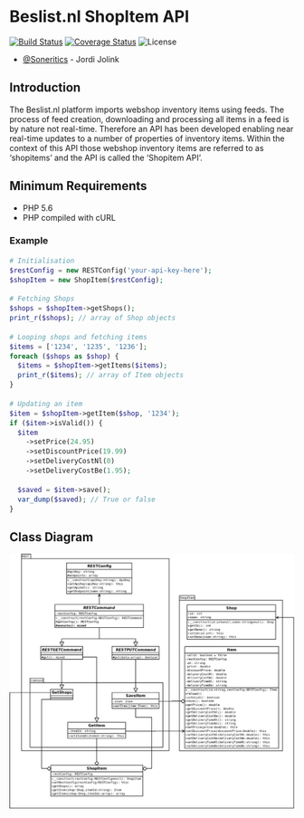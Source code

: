 # Beslist.nl ShopItem API #

[![Build Status](https://api.travis-ci.org/Soneritics/BeslistShopItem.svg?branch=master)](https://travis-ci.org/Soneritics/BeslistShopItem)
[![Coverage Status](https://coveralls.io/repos/Soneritics/BeslistShopItem/badge.svg?branch=master)](https://coveralls.io/r/Soneritics/BeslistShopItem?branch=master)
![License](http://img.shields.io/badge/license-MIT-green.svg)

* [@Soneritics](https://github.com/Soneritics) - Jordi Jolink


## Introduction ##
The Beslist.nl platform imports webshop inventory items using feeds. The process of feed creation,
downloading and processing all items in a feed is by nature not real-time. Therefore an API has been
developed enabling near real-time updates to a number of properties of inventory items. Within the
context of this API those webshop inventory items are referred to as ‘shopitems’ and the API is called
the ‘Shopitem API’.


## Minimum Requirements ##
- PHP 5.6
- PHP compiled with cURL


### Example ###
```php
# Initialisation
$restConfig = new RESTConfig('your-api-key-here');
$shopItem = new ShopItem($restConfig);

# Fetching Shops
$shops = $shopItem->getShops();
print_r($shops); // array of Shop objects

# Looping shops and fetching items
$items = ['1234', '1235', '1236'];
foreach ($shops as $shop) {
  $items = $shopItem->getItems($items);
  print_r($items); // array of Item objects
}

# Updating an item
$item = $shopItem->getItem($shop, '1234');
if ($item->isValid()) {
  $item
    ->setPrice(24.95)
    ->setDiscountPrice(19.99)
    ->setDeliveryCostNl(0)
    ->setDeliveryCostBe(1.95);

  $saved = $item->save();
  var_dump($saved); // True or false
}
```


## Class Diagram ##
![Class Diagram](ClassDiagram.png)

